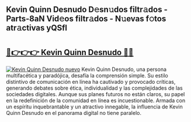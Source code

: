 ## Kevin Quinn Desnudo D𝚎sn𝚞dos filtr𝚊dos - Parts-8aN Vid𝚎os filtr𝚊dos - N𝚞evas f𝚘tos atr𝚊ctivas yQSfl

# <h2><a href="http://mb3cvg.tromn.icu/?c=Kevin+Quinn+Desnudo">🔗👉👉👉 Kevin Quinn Desnudo 🔗🔗</a></h2>

[![Kevin Quinn Desnudo nuevo](https://i.imgur.com/pEAQMta.gif)](http://mb3cvg.tromn.icu/?c=Kevin+Quinn+Desnudo)
Kevin Quinn Desnudo, una persona multifacética y paradójica, desafía la comprensión simple. Su estilo distintivo de comunicación en línea ha cautivado y provocado críticas, generando debates sobre ética, individualidad y las complejidades de las sociedades digitales. Aunque sus planes futuros no están claros, su papel en la redefinición de la comunidad en línea es incuestionable. Armada con un espíritu inquebrantable y un atractivo innegable, la influencia de Kevin Quinn Desnudo en el panorama digital no tiene paralelo.
